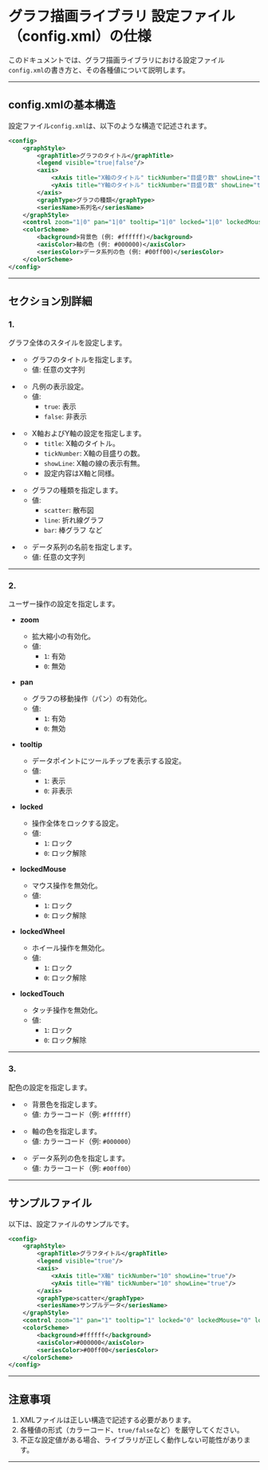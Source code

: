 # **グラフ描画ライブラリ 設定ファイル（config.xml）の仕様**

このドキュメントでは、グラフ描画ライブラリにおける設定ファイル`config.xml`の書き方と、その各種値について説明します。

---

## **config.xmlの基本構造**

設定ファイル`config.xml`は、以下のような構造で記述されます。

```xml
<config>
    <graphStyle>
        <graphTitle>グラフのタイトル</graphTitle>
        <legend visible="true|false"/>
        <axis>
            <xAxis title="X軸のタイトル" tickNumber="目盛り数" showLine="true|false"/>
            <yAxis title="Y軸のタイトル" tickNumber="目盛り数" showLine="true|false"/>
        </axis>
        <graphType>グラフの種類</graphType>
        <seriesName>系列名</seriesName>
    </graphStyle>
    <control zoom="1|0" pan="1|0" tooltip="1|0" locked="1|0" lockedMouse="1|0" lockedWheel="1|0" lockedTouch="1|0"/>
    <colorScheme>
        <background>背景色 (例: #ffffff)</background>
        <axisColor>軸の色 (例: #000000)</axisColor>
        <seriesColor>データ系列の色 (例: #00ff00)</seriesColor>
    </colorScheme>
</config>
```

---

## **セクション別詳細**

### 1. **<graphStyle>**
グラフ全体のスタイルを設定します。

- **<graphTitle>**
  - グラフのタイトルを指定します。
  - 値: 任意の文字列

- **<legend visible="true|false"/>**
  - 凡例の表示設定。
  - 値:
    - `true`: 表示
    - `false`: 非表示

- **<axis>**
  - X軸およびY軸の設定を指定します。
  - **<xAxis>**
    - `title`: X軸のタイトル。
    - `tickNumber`: X軸の目盛りの数。
    - `showLine`: X軸の線の表示有無。
  - **<yAxis>**
    - 設定内容はX軸と同様。

- **<graphType>**
  - グラフの種類を指定します。
  - 値:
    - `scatter`: 散布図
    - `line`: 折れ線グラフ
    - `bar`: 棒グラフ など

- **<seriesName>**
  - データ系列の名前を指定します。
  - 値: 任意の文字列

---

### 2. **<control>**
ユーザー操作の設定を指定します。

- **zoom**
  - 拡大縮小の有効化。
  - 値:
    - `1`: 有効
    - `0`: 無効

- **pan**
  - グラフの移動操作（パン）の有効化。
  - 値:
    - `1`: 有効
    - `0`: 無効

- **tooltip**
  - データポイントにツールチップを表示する設定。
  - 値:
    - `1`: 表示
    - `0`: 非表示

- **locked**
  - 操作全体をロックする設定。
  - 値:
    - `1`: ロック
    - `0`: ロック解除

- **lockedMouse**
  - マウス操作を無効化。
  - 値:
    - `1`: ロック
    - `0`: ロック解除

- **lockedWheel**
  - ホイール操作を無効化。
  - 値:
    - `1`: ロック
    - `0`: ロック解除

- **lockedTouch**
  - タッチ操作を無効化。
  - 値:
    - `1`: ロック
    - `0`: ロック解除

---

### 3. **<colorScheme>**
配色の設定を指定します。

- **<background>**
  - 背景色を指定します。
  - 値: カラーコード（例: `#ffffff`）

- **<axisColor>**
  - 軸の色を指定します。
  - 値: カラーコード（例: `#000000`）

- **<seriesColor>**
  - データ系列の色を指定します。
  - 値: カラーコード（例: `#00ff00`）

---

## **サンプルファイル**
以下は、設定ファイルのサンプルです。

```xml
<config>
    <graphStyle>
        <graphTitle>グラフタイトル</graphTitle>
        <legend visible="true"/>
        <axis>
            <xAxis title="X軸" tickNumber="10" showLine="true"/>
            <yAxis title="Y軸" tickNumber="10" showLine="true"/>
        </axis>
        <graphType>scatter</graphType>
        <seriesName>サンプルデータ</seriesName>
    </graphStyle>
    <control zoom="1" pan="1" tooltip="1" locked="0" lockedMouse="0" lockedWheel="0" lockedTouch="0"/>
    <colorScheme>
        <background>#ffffff</background>
        <axisColor>#000000</axisColor>
        <seriesColor>#00ff00</seriesColor>
    </colorScheme>
</config>
```

---

## **注意事項**
1. XMLファイルは正しい構造で記述する必要があります。
2. 各種値の形式（カラーコード、`true/false`など）を厳守してください。
3. 不正な設定値がある場合、ライブラリが正しく動作しない可能性があります。

--- 